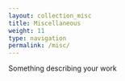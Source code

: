 ```yaml
---
layout: collection_misc
title: Miscellaneous
weight: 11
type: navigation
permalink: /misc/
---
```

Something describing your work